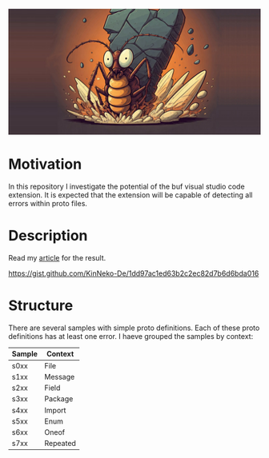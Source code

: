 ![Squeezed bug](header.jpg)

# Motivation
In this repository I investigate the potential of the buf visual studio code extension. It is expected that the extension will be capable of detecting all errors within proto files.

# Description
Read my [article](https://medium.com/@kinneko-de/792c1846a935) for the result.

https://gist.github.com/KinNeko-De/1dd97ac1ed63b2c2ec82d7b6d6bda016

# Structure
There are several samples with simple proto definitions. Each of these proto definitions has at least one error. I haeve grouped the samples by context:

| Sample | Context  |
|--------|----------|
| s0xx   | File     |
| s1xx   | Message  |
| s2xx   | Field    |
| s3xx   | Package  |
| s4xx   | Import   |
| s5xx   | Enum     |
| s6xx   | Oneof    |
| s7xx   | Repeated |
